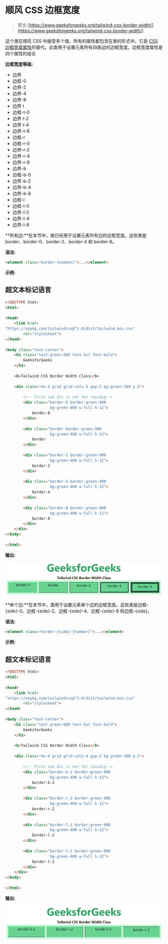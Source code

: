 # 顺风 CSS 边框宽度

> 原文:[https://www.geeksforgeeks.org/tailwind-css-border-width/](https://www.geeksforgeeks.org/tailwind-css-border-width/)

这个类在顺风 CSS 中接受多个值。所有的属性都包含在类的形式中。它是 [CSS 边框宽度属性](https://www.geeksforgeeks.org/css-border-width-property/)的替代。此类用于设置元素所有四条边的边框宽度。边框宽度属性是四个属性的组合

**边框宽度等级:**

*   边界
*   边框-0
*   边界-2
*   边界-4
*   边界-8
*   边界 t
*   边框-t-0
*   边界 t-2
*   边界 t-4
*   边界-t-8
*   边框-r
*   边框-r-0
*   边界-r-2
*   边界-r-4
*   边界-r-8
*   边界-b
*   边框-b-0
*   边界-b-2
*   边界-b-4
*   边界-b-8
*   边框-l
*   边框-l-0
*   边界-l-2
*   边界-l-4
*   边界-l-8

**所有边:**在本节中，类已经用于设置元素所有边的边框宽度。这些类是 border、border-0、border-2、border-4 和 border-8。

**语法:**

```html
<element class="border-{number}">...</element>
```

**示例:**

## 超文本标记语言

```html
<!DOCTYPE html>
<html>

<head>
    <link href=
"https://unpkg.com/tailwindcss@^1.0/dist/tailwind.min.css"
        rel="stylesheet">
</head>

<body class="text-center">
    <h1 class="text-green-600 text-5xl font-bold">
        GeeksforGeeks
    </h1>

    <b>Tailwind CSS Border Width Class</b>

    <div class="mx-4 grid grid-cols-5 gap-2 bg-green-200 p-2">

        <!-- First sub div is not for roundig-->
        <div class="border-0 border-green-900 
                    bg-green-400 w-full h-12">
            border-0
        </div>

        <div class="border border-green-900 
                    bg-green-400 w-full h-12">
            border
        </div>

        <div class="border-2 border-green-900 
                    bg-green-400 w-full h-12">
            border-2
        </div>

        <div class="border-4 border-green-900 
                    bg-green-400 w-full h-12">
            border-4
        </div>

        <div class="border-8 border-green-900 
                    bg-green-400 w-full h-12">
            border-8
        </div>
    </div>
</body>

</html>
```

**输出:**

![](img/a20ccb58a1bcf6b5ff63914337ba2728.png)

**单个边:**在本节中，类用于设置元素单个边的边框宽度。这些类是边框-{side}-0、边框-{side}-2、边框-{side}-4、边框-{side}-8 和边框-{side}。

**语法:**

```html
<element class="border-{side}-{number}">...</element>
```

**示例:**

## 超文本标记语言

```html
<!DOCTYPE html>
<html>

<head>
    <link href=
"https://unpkg.com/tailwindcss@^1.0/dist/tailwind.min.css"
        rel="stylesheet">
</head>

<body class="text-center">
    <h1 class="text-green-600 text-5xl font-bold">
        GeeksforGeeks
    </h1>

    <b>Tailwind CSS Border Width Class</b>

    <div class="mx-4 grid grid-cols-4 gap-2 bg-green-200 p-2">

        <!-- First sub div is not for roundig-->
        <div class="border-b-2 border-green-900 
                    bg-green-400 w-full h-12">
            border-b-2
        </div>

        <div class="border-r-2 border-green-900 
                    bg-green-400 w-full h-12">
            border-r-2
        </div>

        <div class="border-l-2 border-green-900 
                    bg-green-400 w-full h-12">
            border-l-2
        </div>

        <div class="border-t-2 border-green-900 
                    bg-green-400 w-full h-12">
            border-t-2
        </div>
    </div>
</body>

</html>
```

**输出:**

![](img/8115b66fa07ebe4ff8c699b80243204e.png)